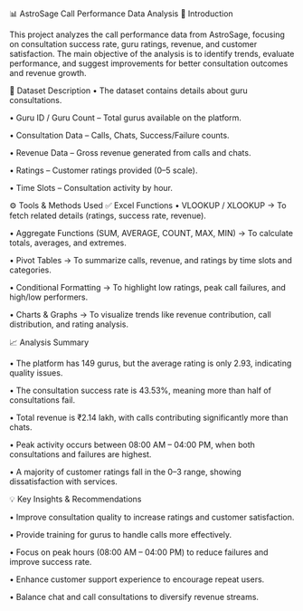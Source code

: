 📊 AstroSage Call Performance Data Analysis
📌 Introduction

This project analyzes the call performance data from AstroSage, focusing on consultation success rate, guru ratings, revenue, and customer satisfaction.
The main objective of the analysis is to identify trends, evaluate performance, and suggest improvements for better consultation outcomes and revenue growth.

📂 Dataset Description
• The dataset contains details about guru consultations.

• Guru ID / Guru Count – Total gurus available on the platform.

• Consultation Data – Calls, Chats, Success/Failure counts.

• Revenue Data – Gross revenue generated from calls and chats.

• Ratings – Customer ratings provided (0–5 scale).

• Time Slots – Consultation activity by hour.

⚙️ Tools & Methods Used
✅ Excel Functions
• VLOOKUP / XLOOKUP → To fetch related details (ratings, success rate, revenue).

• Aggregate Functions (SUM, AVERAGE, COUNT, MAX, MIN) → To calculate totals, averages, and extremes.

• Pivot Tables → To summarize calls, revenue, and ratings by time slots and categories.

• Conditional Formatting → To highlight low ratings, peak call failures, and high/low performers.

• Charts & Graphs → To visualize trends like revenue contribution, call distribution, and rating analysis.

📈 Analysis Summary

• The platform has 149 gurus, but the average rating is only 2.93, indicating quality issues.

• The consultation success rate is 43.53%, meaning more than half of consultations fail.

• Total revenue is ₹2.14 lakh, with calls contributing significantly more than chats.

• Peak activity occurs between 08:00 AM – 04:00 PM, when both consultations and failures are highest.

• A majority of customer ratings fall in the 0–3 range, showing dissatisfaction with services.

💡 Key Insights & Recommendations

• Improve consultation quality to increase ratings and customer satisfaction.

• Provide training for gurus to handle calls more effectively.

• Focus on peak hours (08:00 AM – 04:00 PM) to reduce failures and improve success rate.

• Enhance customer support experience to encourage repeat users.

• Balance chat and call consultations to diversify revenue streams.
